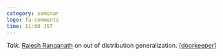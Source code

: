 ```yaml
---
category: seminar
logo: fa-comments
time: 11:00 JST
---
```


*Talk.*  [Rajesh Ranganath](https://cims.nyu.edu/~rajeshr/) on out of distribution generalization. [[doorkeeper](https://manage.doorkeeper.jp/groups/c5dc59ed978213830355fc8978/events/160000)]
